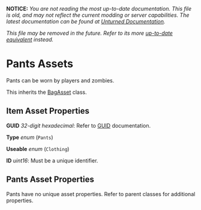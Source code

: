 **NOTICE:** *You are not reading the most up-to-date documentation. This file is old, and may not reflect the current modding or server capabilities. The latest documentation can be found at [Unturned Documentation](https://docs.smartlydressedgames.com/).*

*This file may be removed in the future. Refer to its more [up-to-date equivalent](https://docs.smartlydressedgames.com/en/stable/assets/item-asset/pants-asset.html) instead.*

Pants Assets
============

Pants can be worn by players and zombies.

This inherits the [BagAsset](/ItemAsset/BagAsset.md) class.

Item Asset Properties
---------------------

**GUID** *32-digit hexadecimal*: Refer to [GUID](/GUID.md) documentation.

**Type** *enum* (`Pants`)

**Useable** *enum* (`Clothing`)

**ID** *uint16*: Must be a unique identifier.

Pants Asset Properties
----------------------

Pants have no unique asset properties. Refer to parent classes for additional properties.
